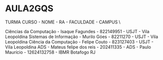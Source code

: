 # AULA2GQS

TURMA
CURSO - NOME - RA - FACULDADE - CAMPUS \

Ciências da Computação - Isaque Fagundes - 822149951 - USJT - Vila Leopoldina
Sistemas de Informação - Murilo Góes - 82211270 - USJT - Vila Leopoldina
Ciência da Computação - Felipe Couto - 823127403 - USJT - Vila Leopoldina
ADS - Mateus felipe dos reis - 202411335 - 
ADS - Paulo Maurício - 12624132758 - IBMR Botafogo RJ
